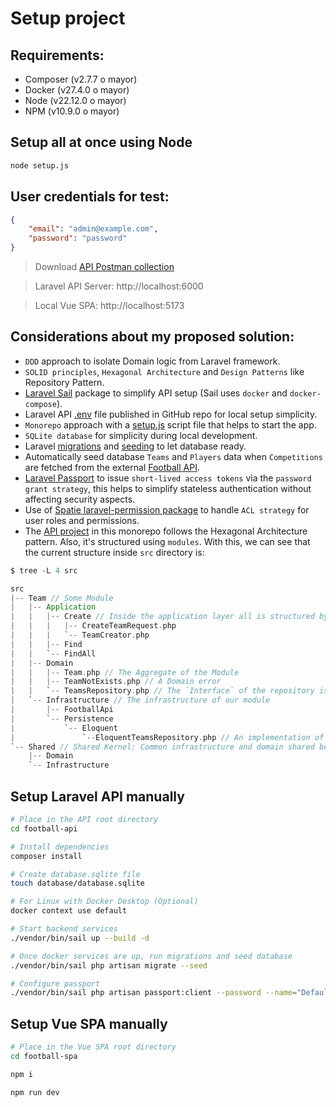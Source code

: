# Setup project

## Requirements:
  - Composer (v2.7.7 o mayor)
  - Docker (v27.4.0 o mayor)
  - Node (v22.12.0 o mayor)
  - NPM (v10.9.0 o mayor)

## Setup all at once using Node

```bash
node setup.js
```

## User credentials for test:
```json
{
    "email": "admin@example.com",
    "password": "password"
}
```

> Download [API Postman collection](./football-api/etc/LARAVEL-FOOTBALL-API.postman_collection.json)

> Laravel API Server: http://localhost:6000

> Local Vue SPA: http://localhost:5173

## Considerations about my proposed solution:
- `DDD` approach to isolate Domain logic from Laravel framework.
- `SOLID principles`, `Hexagonal Architecture` and `Design Patterns` like Repository Pattern.
- [Laravel Sail](https://laravel.com/docs/11.x/sail) package to simplify API setup (Sail uses `docker` and `docker-compose`).
- Laravel API [.env](./football-api/.env) file published in GitHub repo for local setup simplicity.
- `Monorepo` approach with a [setup.js](./setup.js) script file that helps to start the app.
- `SQLite database` for simplicity during local development.
- Laravel [migrations](https://laravel.com/docs/11.x/migrations) and [seeding](https://laravel.com/docs/11.x/seeding) to let database ready.
- Automatically seed database `Teams` and `Players` data when `Competitions` are fetched from the external [Football API](https://www.football-data.org).
- [Laravel Passport](https://laravel.com/docs/11.x/passport) to issue `short-lived access tokens` via the `password grant strategy`, this helps to simplify stateless authentication without affecting security aspects.
- Use of [Spatie laravel-permission package](https://spatie.be/docs/laravel-permission/v6/introduction) to handle `ACL strategy` for user roles and permissions.
- The [API project](./football-api) in this monorepo follows the Hexagonal Architecture pattern. Also, it's structured using `modules`.
With this, we can see that the current structure inside `src` directory is:

```scala
$ tree -L 4 src

src
|-- Team // Some Module
|   |-- Application
|   |   |-- Create // Inside the application layer all is structured by actions
|   |   |   |-- CreateTeamRequest.php
|   |   |   `-- TeamCreator.php
|   |   |-- Find
|   |   `-- FindAll
|   |-- Domain
|   |   |-- Team.php // The Aggregate of the Module
|   |   |-- TeamNotExists.php // A Domain error
|   |   `-- TeamsRepository.php // The `Interface` of the repository is inside Domain
|   `-- Infrastructure // The infrastructure of our module
|       |-- FootballApi
|       `-- Persistence
|           `-- Eloquent
|               `--EloquentTeamsRepository.php // An implementation of the repository
`-- Shared // Shared Kernel: Common infrastructure and domain shared between the different Bounded Contexts
    |-- Domain
    `-- Infrastructure
```

## Setup Laravel API manually

```bash
# Place in the API root directory
cd football-api

# Install dependencies
composer install

# Create database.sqlite file
touch database/database.sqlite

# For Linux with Docker Desktop (Optional)
docker context use default

# Start backend services
./vendor/bin/sail up --build -d

# Once docker services are up, run migrations and seed database
./vendor/bin/sail php artisan migrate --seed

# Configure passport
./vendor/bin/sail php artisan passport:client --password --name="Default Password Grant Client" --quiet
```

## Setup Vue SPA manually

```bash
# Place in the Vue SPA root directory
cd football-spa

npm i

npm run dev
```